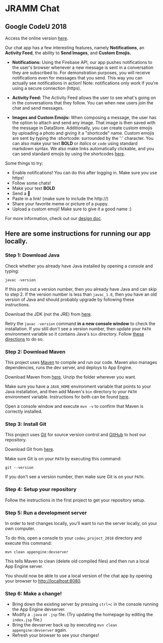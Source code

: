 # JRAMM Chat
## Google CodeU 2018

Access the online version [here](https://projecteam26.appspot.com).

Our chat app has a few interesting features, namely
**Notifications**, an **Activity Feed**,
the ability to **Send Images**,
and **Custom Emojis.**


* **Notifications:** Using the Firebase API, our app
pushes notifications to the user's browser whenever a new message
is sent in a conversation they are subscribed to. For demonstration
purposes, you will receive notifications even for messages that you
send. This way you can actually see notifications in action! Note:
notifications only work if you're using a secure connection (https).

* **Activity Feed:** The Activity Feed allows the user
to see what's going on in the conversations that they follow. You can
when new users join the chat and send messages.

* **Images and Custom Emojis:** When composing a message,
the user has the option to attach and send any image. That image is
then saved with the message in DataStore. Additionally, you can create
custom emojis by uploading a photo and giving it a "shortcode" name.
Custom emojis are sent by typing the :shortcode: surrounded by the ':'
character. You can also make your text **BOLD** or
_italics_ or `code` using standard markdown syntax.
We also make links automatically clickable, and you can send standard
emojis by using the shortcodes [here](https://www.webpagefx.com/tools/emoji-cheat-sheet/).

Some things to try:
* Enable notifications! You can do this after logging in. Make sure you use https!
* Follow some chats!
* Make your text **BOLD**
* Send a 🍔
* Paste in a link! (make sure to include the http://)
* Share your favorite meme or picture of a puppy.
* Upload a custom emoji! Make sure to give it a good name :)

For more information, check out our [design doc](https://docs.google.com/document/d/1ZK5JpwcB58RJzrTG0JrfnKAY7AT46HHn-arOTPXiovU/edit?usp=sharing).


## Here are some instructions for running our app locally.

### Step 1: Download Java

Check whether you already have Java installed by opening a console and typing:

```
javac -version
```

If this prints out a version number, then you already have Java and can skip to
step 2. If the version number is less than `javac_1.8`, then you have an old
version of Java and should probably upgrade by following these instructions.

Download the JDK (not the JRE) from [here](http://www.oracle.com/technetwork/java/javase/downloads/jdk9-downloads-3848520.html).

Retry the `javac -version` command **in a new console window** to check the
installation. If you still don't see a version number, then update your `PATH`
environment variable so it contains Java's `bin` directory. Follow [these
directions](https://www.java.com/en/download/help/path.xml) to do so.

### Step 2: Download Maven

This project uses [Maven](https://maven.apache.org/) to compile and run our
code. Maven also manages dependencies, runs the dev server, and deploys to App
Engine.

Download Maven from [here](https://maven.apache.org/download.cgi). Unzip the
folder wherever you want.

Make sure you have a `JAVA_HOME` environment variable that points to your Java
installation, and then add Maven's `bin` directory to your `PATH` environment
variable. Instructions for both can be found
[here](https://maven.apache.org/install.html).

Open a console window and execute `mvn -v` to confirm that Maven is correctly
installed.

### Step 3: Install Git

This project uses [Git](https://git-scm.com/) for source version control and
[GitHub](https://github.com/) to host our repository.

Download Git from [here](https://git-scm.com/downloads).

Make sure Git is on your `PATH` by executing this command:

```
git --version
```

If you don't see a version number, then make sure Git is on your `PATH`.

### Step 4: Setup your repository

Follow the instructions in the first project to get your repository setup.

### Step 5: Run a development server

In order to test changes locally, you'll want to run the server locally, on your
own computer.

To do this, open a console to your `codeu_project_2018` directory and execute this command:

```
mvn clean appengine:devserver
```

This tells Maven to clean (delete old compiled files) and then run a local
App Engine server.

You should now be able to use a local version of the chat app by opening your
browser to [http://localhost:8080](http://localhost:8080).

### Step 6: Make a change!

- Bring down the existing server by pressing `ctrl+c` in the console running the
App Engine devserver.
- Modify a `.java` or `.jsp` file. (Try updating the homepage by editing the
`index.jsp` file.)
- Bring the devserver back up by executing `mvn clean appengine:devserver`
again.
- Refresh your browser to see your changes!
